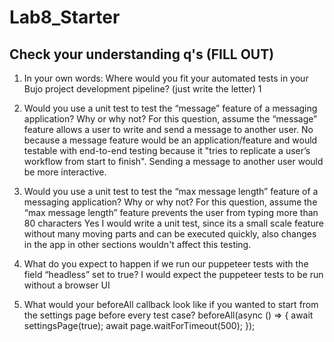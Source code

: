 # Lab8_Starter

## Check your understanding q's (FILL OUT)
1. In your own words: Where would you fit your automated tests in your Bujo project development pipeline? (just write the letter)
1


2. Would you use a unit test to test the “message” feature of a messaging application? Why or why not? For this question, assume the “message” feature allows a user to write and send a message to another user.
No because a message feature would be an application/feature and would testable with end-to-end testing because it "tries to replicate a user’s workflow from start to finish". Sending a message to another user would be more interactive.

3. Would you use a unit test to test the “max message length” feature of a messaging application? Why or why not? For this question, assume the “max message length” feature prevents the user from typing more than 80 characters
Yes I would write a unit test, since its a small scale feature without many moving parts and can be executed quickly, also changes in the app in other sections wouldn't affect this testing.

4. What do you expect to happen if we run our puppeteer tests with the field “headless” set to true?
I would expect the puppeteer tests to be run without a browser UI

5. What would your beforeAll callback look like if you wanted to start from the settings page before every test case?
beforeAll(async () => {
    await settingsPage(true);
    await page.waitForTimeout(500);
  });